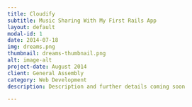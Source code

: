 ```yaml
---
title: Cloudify
subtitle: Music Sharing With My First Rails App
layout: default
modal-id: 1
date: 2014-07-18
img: dreams.png
thumbnail: dreams-thumbnail.png
alt: image-alt
project-date: August 2014
client: General Assembly
category: Web Development
description: Description and further details coming soon

---
```

